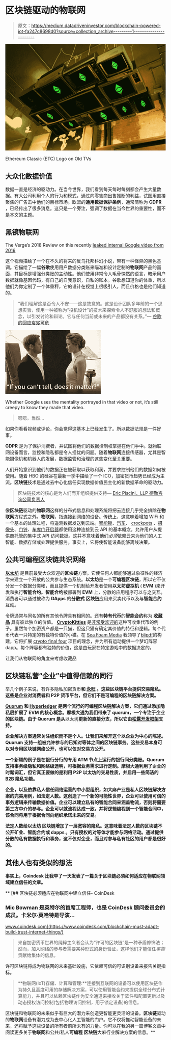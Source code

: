 # 区块链驱动的物联网

> 原文：<https://medium.datadriveninvestor.com/blockchain-powered-iot-fa247c8698d0?source=collection_archive---------1----------------------->

![](img/ad04996ec9d375b8ac97366896a1ab79.png)

Ethereum Classic (ETC) Logo on Old TVs

## 大众化数据价值

数据一直是经济的驱动力。在当今世界，我们看到每天每时每刻都会产生大量数据。有大公司利用个人的行为和模式，通过向零售商出售推断的利益，试图用直接聚焦的广告击中他们的目标市场。欧盟的**通用数据保护条例**，通常简称为 **GDPR** ，已经传出了很多消息。这只是一个旁注，强调了数据在当今世界的重要性，而不是本文的主题。

## 黑镜物联网

The Verge’s 2018 Review on this recently [leaked internal Google video from 2016](https://www.youtube.com/watch?v=2hxs__6US5U)

这个视频描绘了一个在不久的将来的反乌托邦科幻小说，带有一种怪异的黑色基调。它描绘了一幅**谷歌**使用用户数据分类账来瞄准和设计定制的**物联网**产品的画面，其目标是增强分类账的主动性。他们使用非常令人毛骨悚然的语言，暗示用户数据就像基因代码，有自己的自我意识，自私的账本。谷歌想知道你的体重，所以他们为你定制了一个体重秤，它的设计在视觉上很吸引人，而且价格也是他们知道的。

> “我们理解这是否令人不安——这是故意的。这是设计团队多年前的一个思想实验，使用一种被称为“投机设计”的技术来探索令人不舒服的想法和概念，以引发讨论和辩论。它与任何当前或未来的产品都没有关系。”— [谷歌的回应岌岌可危](https://www.theverge.com/2018/5/17/17344250/google-x-selfish-ledger-video-data-privacy)

![](img/d1ccd709b73bca601acf2557c914d478.png)

Whether Google uses the mentality portrayed in that video or not, it’s still creepy to know they made that video.

> 嗯嗯，当然…

如果你看看视频或评论，你会觉得这基本上已经发生了。所以数据法规是一件好事。

**GDPR** 是为了保护消费者，并试图将他们的数据控制权掌握在他们手中。就物联网设备而言，监控和隐私都是令人担忧的问题。随着**物联网**连接传感器，尤其是智能摄像机和机器人的发展，数据监管和治理的这些变化至关重要。

人们开始意识到他们的数据正在被获取以获取利润，并要求控制他们的数据如何被使用。随着 HBO 的硅谷在最新一季中描绘了一个 ICO，加密货币趋势已经成为主流。**区块链**技术是通过去中心化信任实现数据价值民主化的新数据革命的驱动力。

> 区块链技术的核心是为人们而非组织提供支持— [Eric Piscini，LLP 德勤咨询公司负责人](https://www.coindesk.com/2018-year-democratize-blockchain/)

像**区块链**驱动的**物联网**这样的分布式信息和处理系统将把云连接几乎完全排除在**物联网**方程式之外。**物联网**，指连接到网络的设备。传统上，这意味着增加 WiFi 和一个基本的处理过程，将遥测数据发送到云端。[智能锁](https://www.liftmaster.com/for-homes/myq-connected-home)、[汽车](https://www.tesla.com/)、 [crockpots](https://www.crock-pot.com/crock-pot/crock-pot-6.0-quart-smart-slow-cooker-with-wemo/SCCPWM600-V2.html) 、[摄像头](https://nest.com/cameras)、[门铃](https://ring.com/)、[车库门开启器](https://www.liftmaster.com/for-homes/myq-connected-home)都使用这种连接到云 API 的基本概念，允许用户从提供商托管的集中式 API 访问数据。这并不意味着他们*必须*依赖云来为他们的人工智能、数据存储或处理提供服务。事实上，它将使智能设备能够离线决策。

## 公共可编程区块链共识网络

[**以太坊**](https://www.ethereum.org/) 是目前最受大众欢迎的**区块链**方案。它使任何人都能够通过象征性的经济学来建立一个开放的公共参与生态系统。**以太坊**是一个**可编程区块链**，所以它不仅分发一个数据分类帐，而且提供一个机制给开发者使用**以太坊虚拟机** ( **EVM** )来开发和执行**智能合约**。**智能合约**被部署到 **EVM** 上，分散的应用程序可以与之交互。消费者可以通过被称为 **DApps** 的**分散式** **区块链**应用来买卖代币以及与**智能合约**互动。

令牌通常与同名的所有其他令牌具有相同的。还有**特有代币**的**智能合约**称为 [**收藏品**](http://erc721.org/) 具有彼此独立的价值。 [**CryptoKitties**](https://www.cryptokitties.co/) 是[非常受欢迎的](https://www.coindesk.com/loveable-digital-kittens-clogging-ethereums-blockchain/)这种可收集代币的例子。虽然每个加密资产都是一只猫，但这只猫有确定其价值的特征和逻辑。每个代币代表一只特定的有独特价值的小猫。在 [Sea Foam Media](https://www.seafoam.media/) 我领导了[blipdf](http://blipdfs.com/)的构建，它将扩展 [crypto final four](http://cryptofinalfour.com/) 项目的理念，并为所有运动提供一个梦幻阵容 dapp。每个阵容都有独特的价值，这是由玩家在特定游戏中的数据决定的。

让我们从物联网的角度来考虑收藏品

## 区块链私营“企业”中值得信赖的同行

举几个例子来说，有许多隐私加密货币[](https://getmonero.org/)**和 [**永旺**](https://www.aeon.cash/) 。这些区块链平台提供交易隐私。这些是企业对消费者和 P2P 货币平台，但它们不是可编程的区块链解决方案。**

**[**Quorum**](https://github.com/jpmorganchase/quorum) 和 [Hyperledger](https://www.hyperledger.org/) 是两个流行的可编程区块链解决方案，它们通过添加隐私层扩展了 **EVM** 的核心概念。摩根大通为我们带来了 quorum，一个专注于企业的区块链。由于 **Quorum** 是从**以太坊**更新的直接分支，所以它由[松露开发框架](http://truffleframework.com/tutorials/building-dapps-for-quorum-private-enterprise-blockchains)支持。**

**企业解决方案通常关注组织而不是个人。让我们来解开这个以企业为中心的陈述。 **Quorum** 支持一组被允许参与的已知对等体之间的区块链事务。这些交易本身可以对专用区块链网络公开，也可以仅对交易方公开。**

**一个新颖的例子是在银行分行的专用 ATM 节点上运行的银行间分类账。Quorum 支持事务级隐私和网络级透明，可根据业务需求进行定制。摩根大通利用了**企业**的时髦词汇，但它真正要做的是利用 **P2P** 以太坊的交易性质，并启用一些简洁的 **B2B** 隐私功能。**

****企业**，以及依靠私人信任网络运营的中小型组织，如**大麻产业**是私人**区块链**解决方案的完美用例，如**法定人数**。这创造了一个新的可能性世界，企业可以使用可信的事务逻辑来传输数据价值。企业可以建立私有的**智能合同**来涵盖物流，否则将需要第三方中介的参与。企业可以就流程达成一致，并将逻辑编程到一个**智能合同**中，该合同将用于根据合同向组织承诺未来的交易。**

****法定人数**给**以太坊** **区块链**增加了一层宽容的隐私。这意味着法定人数**的区块链**不公开**矿业**、**智能合约**或 **dapps** 。只有授权的对等体才能参与网络活动。通过提供分散的私有数据执行和事务，这不仅对企业，而且对参与私有社区的用户都是很好的。**

## **其他人也有类似的想法**

**事实上，Coindesk 比我早了一天发表了一篇关于区块链必须如何适应在物联网领域建立信任的文章。**

**[](https://www.coindesk.com/blockchain-must-adapt-build-trust-internet-things/) [## 区块链必须适应在物联网中建立信任- CoinDesk

### Mic Bowman 是英特尔的首席工程师，也是 CoinDesk 顾问委员会的成员。卡米尔·莫哈特是导演…

www.coindesk.com](https://www.coindesk.com/blockchain-must-adapt-build-trust-internet-things/) 

> 来自加密货币世界的纯粹主义者会认为“许可的区块链”是一种矛盾修饰法；然而，加入网络的参与者需要某种形式的身份验证，这样他们才能信任*事物*贡献给集体的信息。

许可区块链将成为物联网的未来基础设施，它依赖可信的可识别设备来报告关键指标。

> **物联网(IoT)存储、计算和管理:**连接到互联网的设备可以使用区块链作为持久且高度可用的存储解决方案，可以使用智能合约来提供全球分布式计算能力，并且可以依赖区块链作为安全通道来接收关于软件和配置更新以及动态授权访问控制(包括物理访问控制，用于锁定设备)的信息。

区块链和物联网的未来似乎有巨大的潜力来创造更智能更灵活的设备。**区块链**驱动的**物联网**设备有潜力成为去中心化人工智能的门户。它不仅将推动智能设备的未来，还将赋予这些设备的所有者前所未有的力量。你可以在我的另一篇博客文章中阅读更多关于**物联网**和公共/私人**可编程** **区块链**大麻行业解决方案的信息。**